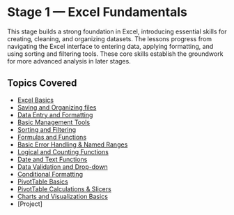 # Stage 1 — Excel Fundamentals  

This stage builds a strong foundation in Excel, introducing essential skills for creating, cleaning, and organizing datasets. The lessons progress from navigating the Excel interface to entering data, applying formatting, and using sorting and filtering tools. These core skills establish the groundwork for more advanced analysis in later stages.  

## Topics Covered  
- [Excel Basics](./Excel_basics/) 
- [Saving and Organizing files](./Saving_and_Organizing_Files/)  
- [Data Entry and Formatting](./Data_Entry_Formatting/) 
- [Basic Management Tools](./Basic_Management_Tools/) 
- [Sorting and Filtering](./Sorting_Filtering/)
- [Formulas and Functions](./Formulas_Functions/)
- [Basic Error Handling & Named Ranges](./Basic_Error_Handling_Named_Ranges/)
- [Logical and Counting Functions](./Logical_Counting_Functions/)
- [Date and Text Functions](./Date_Text_Functions/)
- [Data Validation and Drop-down](./Data_Validation_Drop-Down_Lists/)
- [Conditional Formatting](./Conditional_Formatting/)
- [PivotTable Basics](./Pivot_Table_Basics/)
- [PivotTable Calculations & Slicers](./Pivot_Table_Calculations_Slicers/)
- [Charts and Visualization Basics](./Charts_Visualization_Basics/)
- [Project]